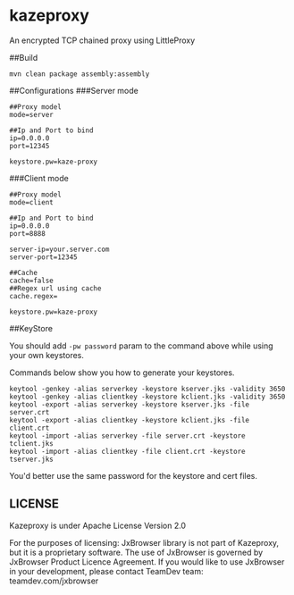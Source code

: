 kazeproxy
========
An encrypted TCP chained proxy using LittleProxy

##Build
```
mvn clean package assembly:assembly
```


##Configurations
###Server mode
```
##Proxy model
mode=server

##Ip and Port to bind
ip=0.0.0.0
port=12345

keystore.pw=kaze-proxy
```
###Client mode
```
##Proxy model
mode=client

##Ip and Port to bind
ip=0.0.0.0
port=8888

server-ip=your.server.com
server-port=12345

##Cache
cache=false
##Regex url using cache
cache.regex=

keystore.pw=kaze-proxy
```


##KeyStore

You should add `-pw password` param to the command above while using your own keystores.


Commands below show you how to generate your keystores.

```
keytool -genkey -alias serverkey -keystore kserver.jks -validity 3650
keytool -genkey -alias clientkey -keystore kclient.jks -validity 3650
keytool -export -alias serverkey -keystore kserver.jks -file server.crt
keytool -export -alias clientkey -keystore kclient.jks -file client.crt
keytool -import -alias serverkey -file server.crt -keystore tclient.jks
keytool -import -alias clientkey -file client.crt -keystore tserver.jks
```
You'd better use the same password for the keystore and cert files.

## LICENSE
Kazeproxy is under Apache License Version 2.0

For the purposes of licensing: JxBrowser library is not part of Kazeproxy, but it is a proprietary software. The use of JxBrowser is governed by JxBrowser Product Licence Agreement. If you would like to use JxBrowser in your development, please contact TeamDev team: teamdev.com/jxbrowser

